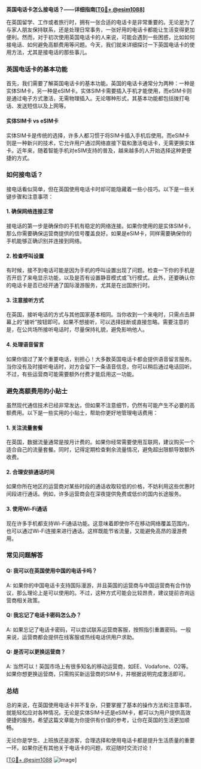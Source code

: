 **英国电话卡怎么接电话？——详细指南[[TG💪+ @esim1088](https://t.me/s/esim1088)]**

在英国留学、工作或者旅行时，拥有一张合适的电话卡是非常重要的。无论是为了与家人朋友保持联系，还是处理日常事务，一张好用的电话卡都能让生活变得更加便利。然而，对于初次使用英国电话卡的人来说，可能会遇到一些困惑，比如如何接电话、如何避免高额费用等问题。今天，我们就来详细探讨一下英国电话卡的使用方法，尤其是接电话的那些事儿。

### 英国电话卡的基本功能

首先，我们需要了解英国电话卡的基本功能。英国的电话卡通常分为两种：一种是实体SIM卡，另一种是eSIM卡。实体SIM卡需要插入手机才能使用，而eSIM卡则是通过电子方式激活，无需物理插入。无论哪种形式，其基本功能都包括拨打电话、发送短信以及上网等。

#### 实体SIM卡 vs eSIM卡

实体SIM卡是传统的选择，许多人都习惯于将SIM卡插入手机后使用。而eSIM卡则是一种新兴的技术，它允许用户通过网络直接下载和激活电话卡，无需更换实体卡。近年来，随着智能手机对eSIM支持的普及，越来越多的人开始选择这种更便捷的方式。

### 如何接电话？

接电话看似简单，但在英国使用电话卡时却可能隐藏着一些小技巧。以下是一些关键步骤和注意事项：

#### 1. 确保网络连接正常

接电话的第一步是确保你的手机有稳定的网络连接。如果你使用的是实体SIM卡，那么你需要确保运营商提供的信号覆盖良好。如果是eSIM卡，同样需要确保你的手机能够正确识别并连接到网络。

#### 2. 检查呼叫设置

有时候，接不到电话可能是因为手机的呼叫设置出现了问题。检查一下你的手机是否开启了来电显示功能，以及是否有设置静音模式或飞行模式。此外，还要确认你的电话卡是否已经开通了国际漫游服务，尤其是在出国旅行时。

#### 3. 注意接听方式

在英国，接听电话的方式与其他国家基本相同。当你收到一个来电时，只需点击屏幕上的“接听”按钮即可。如果不想接听，可以选择挂断或直接忽略。需要注意的是，在公共场所接听电话时，尽量保持礼貌，避免影响他人。

#### 4. 处理语音留言

如果你错过了某个重要电话，别担心！大多数英国电话卡都会提供语音留言服务。当你没有及时接听电话时，对方会留下一条语音信息，你可以稍后通过电话回听。不过，有些运营商可能需要额外付费才能启用这一功能。

### 避免高额费用的小贴士

虽然现代通信技术已经非常发达，但如果不注意细节，仍然有可能产生不必要的高额费用。以下是一些实用的小贴士，帮助你更好地管理电话费用：

#### 1. 关注流量套餐

在英国，数据流量通常是按月计费的。如果你经常需要使用互联网，建议购买一个适合自己的流量套餐。同时，记得定期检查剩余流量情况，避免超出限额导致额外收费。

#### 2. 合理安排通话时间

如果你所在地区的运营商对某些时段的通话收取较低的价格，不妨利用这些优惠时间段进行通话。例如，许多运营商会在深夜提供免费或低价的国内长途服务。

#### 3. 使用Wi-Fi通话

现在许多手机都支持Wi-Fi通话功能。这意味着即使你不在移动网络覆盖范围内，也可以通过Wi-Fi连接来进行通话。这样既能节省流量，又能避免高昂的漫游费用。

### 常见问题解答

#### Q: 我可以在英国使用中国的电话卡吗？
A: 如果你的中国电话卡支持国际漫游，并且英国的运营商与中国运营商有合作协议，那么理论上是可以使用的。不过，这种方式可能会比较昂贵，建议提前咨询运营商相关政策。

#### Q: 我忘记了电话卡密码怎么办？
A: 如果忘记了电话卡密码，可以尝试联系运营商客服，按照指引重置密码。一般来说，运营商都会提供在线客服或热线电话供用户求助。

#### Q: 是否可以更换运营商？
A: 当然可以！英国市场上有很多知名的移动运营商，如EE、Vodafone、O2等。如果你想更换运营商，只需购买新运营商的SIM卡，并根据说明完成激活即可。

### 总结

总的来说，在英国使用电话卡并不复杂，只要掌握了基本的操作方法和注意事项，就能轻松应对各种情况。无论是实体SIM卡还是eSIM卡，都可以为用户提供高效便捷的服务。希望这篇文章能为你提供有价值的参考，让你在英国的生活更加顺畅。

无论你是学生、上班族还是游客，合理选择和使用电话卡都是提升生活质量的重要一环。如果你还有其他关于电话卡的问题，欢迎随时交流讨论！

[[TG💪+ @esim1088](https://t.me/s/esim1088) ![Image](https://i.postimg.cc/4NQfJmqS/Snipaste-2025-05-13-00-14-12.png)]